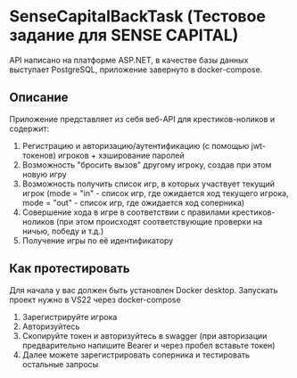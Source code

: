 # SenseCapitalBackTask (Тестовое задание для SENSE CAPITAL)
API написано на платформе ASP.NET, в качестве базы данных выступает PostgreSQL, приложение завернуто в docker-compose.
## Описание
Приложение представляет из себя веб-API для крестиков-ноликов и содержит:
1) Регистрацию и авторизацию/аутентификацию (с помощью jwt-токенов) игроков + хэширование паролей
2) Возможность "бросить вызов" другому игроку, создав при этом новую игру
3) Возможность получить список игр, в которых участвует текущий игрок (mode = "in" - список игр, где ожидается ход текущего игрока, mode = "out" - список игр, где ожидается ход соперника)
4) Совершение хода в игре в соответствии с правилами крестиков-ноликов (при этом происходят соответствующие проверки на ничью, победу и т.д.)
5) Получение игры по её идентификатору
## Как протестировать
Для начала у вас должен быть установлен Docker desktop. Запускать проект нужно в VS22 через docker-compose
1) Зарегистрируйте игрока
2) Авторизуйтесь
3) Скопируйте токен и авторизуйтесь в swagger (при авторизации предварительно напишите Bearer и через пробел вставьте токен)
4) Далее можете зарегистрировать соперника и тестировать остальные запросы 
